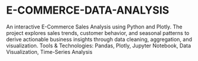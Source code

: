 # E-COMMERCE-DATA-ANALYSIS
An interactive E-Commerce Sales Analysis using Python and Plotly. The project explores sales trends, customer behavior, and seasonal patterns to derive actionable business insights through data cleaning, aggregation, and visualization.   Tools &amp; Technologies: Pandas, Plotly, Jupyter Notebook, Data Visualization, Time-Series Analysis
